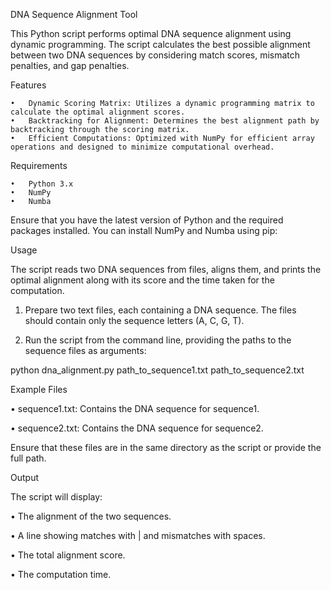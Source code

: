 DNA Sequence Alignment Tool

This Python script performs optimal DNA sequence alignment using dynamic programming. The script calculates the best possible alignment between two DNA sequences by considering match scores, mismatch penalties, and gap penalties.


Features

	•	Dynamic Scoring Matrix: Utilizes a dynamic programming matrix to calculate the optimal alignment scores.
	•	Backtracking for Alignment: Determines the best alignment path by backtracking through the scoring matrix.
	•	Efficient Computations: Optimized with NumPy for efficient array operations and designed to minimize computational overhead.


Requirements

	•	Python 3.x
	•	NumPy
	•	Numba

Ensure that you have the latest version of Python and the required packages installed. You can install NumPy and Numba using pip:



Usage

The script reads two DNA sequences from files, aligns them, and prints the optimal alignment along with its score and the time taken for the computation.

 1.	Prepare two text files, each containing a DNA sequence. The files should contain only the sequence letters (A, C, G, T).

 2.	Run the script from the command line, providing the paths to the sequence files as arguments:

python dna_alignment.py path_to_sequence1.txt path_to_sequence2.txt 


Example Files

 •	sequence1.txt: Contains the DNA sequence for sequence1.

 •	sequence2.txt: Contains the DNA sequence for sequence2.

Ensure that these files are in the same directory as the script or provide the full path.


Output

The script will display:

 •	The alignment of the two sequences.

 •	A line showing matches with | and mismatches with spaces.

 •	The total alignment score.

 •	The computation time.
